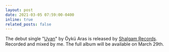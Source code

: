 ```yaml
---
layout: post
date: 2021-03-05 07:59:00-0400
inline: true
related_posts: false
---
```


The debut single "[Uyan](https://open.spotify.com/album/0rlaqOnjXXa8LruWdP5YgX?si=fXPl8OvgT1q0f2ovVs2i-w)" by Öykü Aras is released by [Shalgam Records](https://www.shalgamrecords.com/). Recorded and mixed by me. The full album will be available on March 29th.
